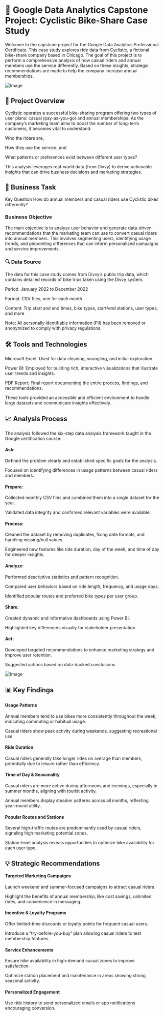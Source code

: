 # 🚴 Google Data Analytics Capstone Project: Cyclistic Bike-Share Case Study #
Welcome to the capstone project for the Google Data Analytics Professional Certificate. This case study explores ride data from Cyclistic, a fictional bike-share company based in Chicago. The goal of this project is to perform a comprehensive analysis of how casual riders and annual members use the service differently. Based on these insights, strategic recommendations are made to help the company increase annual memberships.

![Image](https://github.com/user-attachments/assets/b6199673-5ac6-4677-82ae-875572f5bc04)

## 📌 Project Overview ##
Cyclistic operates a successful bike-sharing program offering two types of user plans: casual (pay-as-you-go) and annual memberships. As the company’s marketing team aims to boost the number of long-term customers, it becomes vital to understand:

Who the riders are,

How they use the service, and

What patterns or preferences exist between different user types?

This analysis leverages real-world data (from Divvy) to derive actionable insights that can drive business decisions and marketing strategies.

## 🧭 Business Task ##
Key Question
How do annual members and casual riders use Cyclistic bikes differently?

### Business Objective ###
The main objective is to analyze user behavior and generate data-driven recommendations that the marketing team can use to convert casual riders into annual members. This involves segmenting users, identifying usage trends, and pinpointing differences that can inform personalized campaigns and service improvements.

### 🔍 Data Source ###
The data for this case study comes from Divvy’s public trip data, which contains detailed records of bike trips taken using the Divvy system.

Period: January 2022 to December 2022

Format: CSV files, one for each month

Content: Trip start and end times, bike types, start/end stations, user types, and more

Note: All personally identifiable information (PII) has been removed or anonymized to comply with privacy regulations.

## 🛠️ Tools and Technologies ##
Microsoft Excel: Used for data cleaning, wrangling, and initial exploration.

Power BI: Employed for building rich, interactive visualizations that illustrate user trends and insights.

PDF Report: Final report documenting the entire process, findings, and recommendations.

These tools provided an accessible and efficient environment to handle large datasets and communicate insights effectively.

## 📈 Analysis Process ##
The analysis followed the six-step data analysis framework taught in the Google certification course:

#### Ask: ####

Defined the problem clearly and established specific goals for the analysis.

Focused on identifying differences in usage patterns between casual riders and members.

#### Prepare: ####

Collected monthly CSV files and combined them into a single dataset for the year.

Validated data integrity and confirmed relevant variables were available.

#### Process: ####

Cleaned the dataset by removing duplicates, fixing date formats, and handling missing/null values.

Engineered new features like ride duration, day of the week, and time of day for deeper insights.

#### Analyze: ####

Performed descriptive statistics and pattern recognition.

Compared user behaviors based on ride length, frequency, and usage days.

Identified popular routes and preferred bike types per user group.

#### Share: ####

Created dynamic and informative dashboards using Power BI.

Highlighted key differences visually for stakeholder presentation.

#### Act: ####

Developed targeted recommendations to enhance marketing strategy and improve user retention.

Suggested actions based on data-backed conclusions.

![Image](https://github.com/user-attachments/assets/1f5bfd43-d857-4906-9ade-8dd587d482fc)

## 📊 Key Findings ##
#### Usage Patterns ####

Annual members tend to use bikes more consistently throughout the week, indicating commuting or habitual usage.

Casual riders show peak activity during weekends, suggesting recreational use.

#### Ride Duration ####

Casual riders generally take longer rides on average than members, potentially due to leisure rather than efficiency.

#### Time of Day & Seasonality ####

Casual riders are more active during afternoons and evenings, especially in summer months, aligning with tourist activity.

Annual members display steadier patterns across all months, reflecting year-round utility.

#### Popular Routes and Stations ####

Several high-traffic routes are predominantly used by casual riders, signaling high marketing potential zones.

Station-level analysis reveals opportunities to optimize bike availability for each user type.

## 💡 Strategic Recommendations ##
#### Targeted Marketing Campaigns ####

Launch weekend and summer-focused campaigns to attract casual riders.

Highlight the benefits of annual membership, like cost savings, unlimited rides, and convenience in messaging.

#### Incentive & Loyalty Programs ####

Offer limited-time discounts or loyalty points for frequent casual users.

Introduce a “try-before-you-buy” plan allowing casual riders to test membership features.

#### Service Enhancements ####

Ensure bike availability in high-demand casual zones to improve satisfaction.

Optimize station placement and maintenance in areas showing strong seasonal activity.

#### Personalized Engagement ####

Use ride history to send personalized emails or app notifications encouraging conversion.

